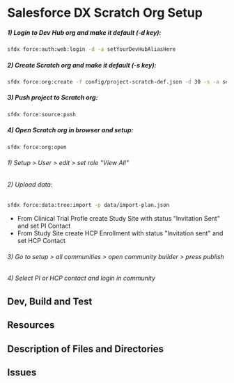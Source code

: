 # Salesforce DX Scratch Org Setup

##### 1) Login to Dev Hub org and make it default (-d key):

```sh
sfdx force:auth:web:login -d -a setYourDevHubAliasHere
```

##### 2) Create Scratch org and make it default (-s key):

```sh
sfdx force:org:create -f config/project-scratch-def.json -d 30 -s -a setYourAliasHere
```
##### 3) Push project to Scratch org:
```sh
sfdx force:source:push
```

##### 4) Open Scratch org in browser and setup:
```sh
sfdx force:org:open
```

###### 1) Setup > User > edit > set role "View All" 
###### 2) Upload data:
```sh
sfdx force:data:tree:import -p data/import-plan.json
```
- From Clinical Trial Profle create Study Site with status "Invitation Sent" and set PI Contact
- From Study Site create HCP Enrollment with status "Invitation sent" and set HCP Contact

###### 3) Go to setup > all communities > open community builder > press publish
###### 4) Select PI or HCP contact and login in community

## Dev, Build and Test


## Resources


## Description of Files and Directories


## Issues


